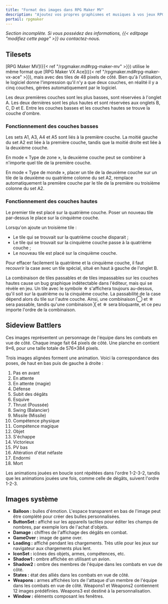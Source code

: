 ```yaml
---
title: "Format des images dans RPG Maker MV"
description: "Ajoutez vos propres graphismes et musiques à vos jeux RPG Maker. Suivez notre guide pour importer vos fichiers dans le bon format."
portail: rpgmaker
---
```


*Section incomplète. Si vous possédez des informations, {{< editpage "modifiez cette page" >}} ou contactez-nous.*

## Tilesets

[RPG Maker MV]({{< ref "/rpgmaker.md#rpg-maker-mv" >}}) utilise le même format que [RPG Maker VX Ace]({{< ref "/rpgmaker.md#rpg-maker-vx-ace" >}}), mais avec des tiles de 48 pixels de côté. Bien qu'à l'utilisation, le logiciel donne l'impression qu'il n'y a que deux couches, en réalité il y a cinq couches, gérées automatiquement par le logiciel.

Les deux premières couches sont les plus basses, sont réservées à l'onglet A. Les deux dernières sont les plus hautes et sont réservées aux onglets B, C, D et E. Entre les couches basses et les couches hautes se trouve la couche d'ombre.

### Fonctionnement des couches basses

Les sets A1, A3, A4 et A5 sont liés à la première couche. La moitié gauche du set A2 est liée à la première couche, tandis que la moitié droite est liée à la deuxième couche.

En mode « Type de zone », la deuxième couche peut se combiner à n'importe quel tile de la première couche.

En mode « Type de monde », placer un tile de la deuxième couche sur un tile de la deuxième ou quatrième colonne du set A2, remplace automatiquement la première couche par le tile de la première ou troisième colonne du set A2.

### Fonctionnement des couches hautes

Le premier tile est placé sur la quatrième couche. Poser un nouveau tile par-dessus le place sur la cinquième couche.

Lorsqu'on ajoute un troisième tile :

- Le tile qui se trouvait sur la quatrième couche disparait ;
- Le tile qui se trouvait sur la cinquième couche passe à la quatrième couche ;
- Le nouveau tile est placé sur la cinquième couche.

Pour effacer facilement la quatrième et la cinquième couche, il faut recouvrir la case avec un tile spécial, situé en haut à gauche de l'onglet B.

La combinaison de tiles passables et de tiles impassables sur les couches hautes cause un bug graphique indétectable dans l'éditeur, mais qui se révèle en jeu. Un tile avec le symbole ☆ s'affichera toujours au-dessus, qu'il soit sur la quatrième ou la cinquième couche. La passabilité de la case dépend alors du tile sur l'autre couche. Ainsi, une combinaison ◯ et ☆ sera passable, tandis qu'une combinaison ╳ et ☆ sera bloquante, et ce peu importe l'ordre de la combinaison.

## Sideview Battlers

Ces images représentent un personnage de l'équipe dans les combats en vue de côté. Chaque image fait 64 pixels de côté. Une planche en contient 9×6, pour une taille totale de 576×384 pixels.

Trois images alignées forment une animation. Voici la correspondance des poses, de haut en bas puis de gauche à droite :

1.  Pas en avant
2.  En attente
3.  En attente (magie)
4.  Défense
5.  Subit des dégâts
6.  Esquive
7.  Thrust (Poussée)
8.  Swing (Balancier)
9.  Missile (Missile)
10. Compétence physique
11. Compétence magique
12. Objet
13. S'échappe
14. Victorieux
15. PV bas
16. Altération d'état néfaste
17. Endormi
18. Mort

Les animations jouées en boucle sont répétées dans l'ordre 1-2-3-2, tandis que les animations jouées une fois, comme celle de dégâts, suivent l'ordre 1-2-3.

## Images système

- **Balloon :** bulles d'émotion. L'espace transparent en bas de l'image peut être complété pour créer des bulles personnalisées.
- **ButtonSet :** affiché sur les appareils tactiles pour éditer les champs de nombres, par exemple lors de l'achat d'objets.
- **Damage :** chiffres de l'affichage des dégâts en combat.
- **GameOver :** image de game over.
- **Loading :** affiché pendant les chargements. Très utile pour les jeux sur navigateur aux chargements plus lent.
- **IconSet :** icônes des objets, armes, compétences, etc.
- **Shadow1 :** ombre affichée en utilisant un avion.
- **Shadow2 :** ombre des membres de l'équipe dans les combats en vue de côté.
- **States :** état des alliés dans les combats en vue de côté.
- **Weapons :** armes affichées lors de l'attaque d'un membre de l'équipe dans les combats en vue de côté. Weapons1 et Weapons2 contiennent 12 images prédéfinies. Weapons3 est destiné à la personnalisation.
- **Window :** éléments composant les fenêtres.
